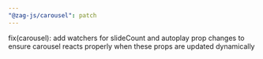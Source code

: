 ```yaml
---
"@zag-js/carousel": patch
---
```


fix(carousel): add watchers for slideCount and autoplay prop changes to ensure carousel reacts properly when these props are updated dynamically